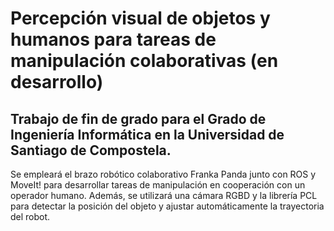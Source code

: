 # Percepción visual de objetos y humanos para tareas de manipulación colaborativas (en desarrollo)

## Trabajo de fin de grado para el Grado de Ingeniería Informática en la Universidad de Santiago de Compostela.

Se empleará el brazo robótico colaborativo Franka Panda junto con ROS y MoveIt! para desarrollar tareas de manipulación en cooperación con un operador humano. Además, se utilizará una cámara RGBD y la librería PCL para detectar la posición del objeto y ajustar automáticamente la trayectoria del robot.
